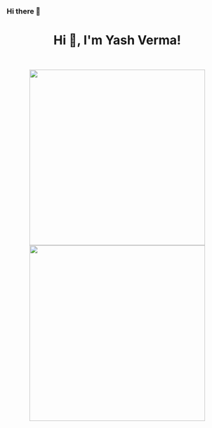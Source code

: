 ### Hi there 👋

<h1 align="center">Hi 👋, I'm Yash Verma!</h1>
<br>

<p align = "center">
  <img src = "https://github-readme-stats.vercel.app/api?username=yashverma7&show_icons=true&theme=bear" width = 400>
  <img src = "https://github-readme-streak-stats.herokuapp.com?user=yashverma7&theme=dark&hide_border=true" width = 400>
</p>






<!--
**yashverma7/yashverma7** is a ✨ _special_ ✨ repository because its `README.md` (this file) appears on your GitHub profile.

Here are some ideas to get you started:

- 🔭 I’m currently working on ...
- 🌱 I’m currently learning ...
- 👯 I’m looking to collaborate on ...
- 🤔 I’m looking for help with ...
- 💬 Ask me about ...
- 📫 How to reach me: ...
- 😄 Pronouns: ...
- ⚡ Fun fact: ...
-->
